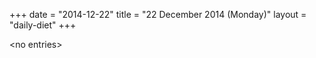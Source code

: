 +++
date = "2014-12-22"
title = "22 December 2014 (Monday)"
layout = "daily-diet"
+++


\<no entries\>

